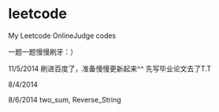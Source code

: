 ﻿leetcode
========

My Leetcode OnlineJudge codes

一题一题慢慢刷牙：）

11/5/2014 刷进百度了，准备慢慢更新起来^^ 先写毕业论文去了T.T 

8/4/2014

8/6/2014 two_sum, Reverse_String

